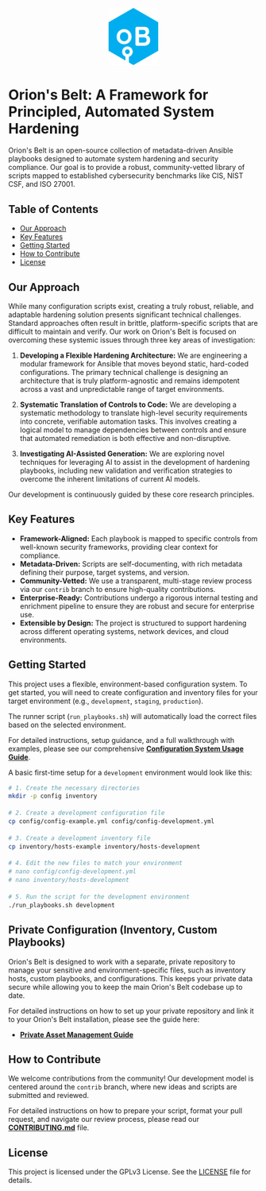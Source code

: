 <!-- PROJECT LOGO -->
<p align="center">
  <a href="https://github.com/IncudoLABS/orions-belt">
   <img src="images/OBelt.png" alt="Orion's Belt Logo" width="100">
  </a>
</p>

# Orion's Belt: A Framework for Principled, Automated System Hardening

Orion's Belt is an open-source collection of metadata-driven Ansible playbooks designed to automate system hardening and security compliance. Our goal is to provide a robust, community-vetted library of scripts mapped to established cybersecurity benchmarks like CIS, NIST CSF, and ISO 27001.

## Table of Contents

- [Our Approach](#our-approach)
- [Key Features](#key-features)
- [Getting Started](#getting-started)
- [How to Contribute](#how-to-contribute)
- [License](#license)

## Our Approach

While many configuration scripts exist, creating a truly robust, reliable, and adaptable hardening solution presents significant technical challenges. Standard approaches often result in brittle, platform-specific scripts that are difficult to maintain and verify. Our work on Orion's Belt is focused on overcoming these systemic issues through three key areas of investigation:

1.  **Developing a Flexible Hardening Architecture:** We are engineering a modular framework for Ansible that moves beyond static, hard-coded configurations. The primary technical challenge is designing an architecture that is truly platform-agnostic and remains idempotent across a vast and unpredictable range of target environments.

2.  **Systematic Translation of Controls to Code:** We are developing a systematic methodology to translate high-level security requirements into concrete, verifiable automation tasks. This involves creating a logical model to manage dependencies between controls and ensure that automated remediation is both effective and non-disruptive.

3.  **Investigating AI-Assisted Generation:** We are exploring novel techniques for leveraging AI to assist in the development of hardening playbooks, including new validation and verification strategies to overcome the inherent limitations of current AI models.

Our development is continuously guided by these core research principles.

## Key Features

- **Framework-Aligned:** Each playbook is mapped to specific controls from well-known security frameworks, providing clear context for compliance.
- **Metadata-Driven:** Scripts are self-documenting, with rich metadata defining their purpose, target systems, and version.
- **Community-Vetted:** We use a transparent, multi-stage review process via our `contrib` branch to ensure high-quality contributions.
- **Enterprise-Ready:** Contributions undergo a rigorous internal testing and enrichment pipeline to ensure they are robust and secure for enterprise use.
- **Extensible by Design:** The project is structured to support hardening across different operating systems, network devices, and cloud environments.

## Getting Started

This project uses a flexible, environment-based configuration system. To get started, you will need to create configuration and inventory files for your target environment (e.g., `development`, `staging`, `production`).

The runner script (`run_playbooks.sh`) will automatically load the correct files based on the selected environment.

For detailed instructions, setup guidance, and a full walkthrough with examples, please see our comprehensive **[Configuration System Usage Guide](example_usage.md)**.

A basic first-time setup for a `development` environment would look like this:

```bash
# 1. Create the necessary directories
mkdir -p config inventory

# 2. Create a development configuration file
cp config/config-example.yml config/config-development.yml

# 3. Create a development inventory file
cp inventory/hosts-example inventory/hosts-development

# 4. Edit the new files to match your environment
# nano config/config-development.yml
# nano inventory/hosts-development

# 5. Run the script for the development environment
./run_playbooks.sh development
```

## Private Configuration (Inventory, Custom Playbooks)

Orion's Belt is designed to work with a separate, private repository to manage your sensitive and environment-specific files, such as inventory hosts, custom playbooks, and configurations. This keeps your private data secure while allowing you to keep the main Orion's Belt codebase up to date.

For detailed instructions on how to set up your private repository and link it to your Orion's Belt installation, please see the guide here:
- **[Private Asset Management Guide](private/README.md)**


## How to Contribute

We welcome contributions from the community! Our development model is centered around the `contrib` branch, where new ideas and scripts are submitted and reviewed.

For detailed instructions on how to prepare your script, format your pull request, and navigate our review process, please read our **[CONTRIBUTING.md](CONTRIBUTING.md)** file.

## License

This project is licensed under the GPLv3 License. See the [LICENSE](LICENSE) file for details.
